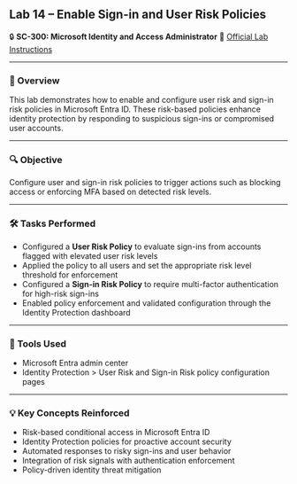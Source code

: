 ## Lab 14 – Enable Sign-in and User Risk Policies

🔒 **SC-300: Microsoft Identity and Access Administrator**
📄 [Official Lab Instructions](https://microsoftlearning.github.io/SC-300-Identity-and-Access-Administrator/Instructions/Labs/Lab_14_EnableSignRiskPolicy.html)

---

### 🧽 Overview

This lab demonstrates how to enable and configure user risk and sign-in risk policies in Microsoft Entra ID. These risk-based policies enhance identity protection by responding to suspicious sign-ins or compromised user accounts.

---

### 🔍 Objective

Configure user and sign-in risk policies to trigger actions such as blocking access or enforcing MFA based on detected risk levels.

---

### 🛠️ Tasks Performed

* Configured a **User Risk Policy** to evaluate sign-ins from accounts flagged with elevated user risk levels
* Applied the policy to all users and set the appropriate risk level threshold for enforcement
* Configured a **Sign-in Risk Policy** to require multi-factor authentication for high-risk sign-ins
* Enabled policy enforcement and validated configuration through the Identity Protection dashboard

---

### 🧪 Tools Used

* Microsoft Entra admin center
* Identity Protection > User Risk and Sign-in Risk policy configuration pages

---

### 💡 Key Concepts Reinforced

* Risk-based conditional access in Microsoft Entra ID
* Identity Protection policies for proactive account security
* Automated responses to risky sign-ins and user behavior
* Integration of risk signals with authentication enforcement
* Policy-driven identity threat mitigation
